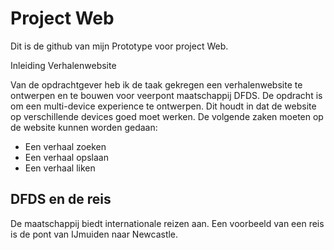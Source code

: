 # Project Web 

Dit is de github van mijn Prototype voor project Web. 

Inleiding Verhalenwebsite

Van de opdrachtgever heb ik de taak gekregen een verhalenwebsite te ontwerpen en te bouwen voor veerpont maatschappij DFDS. De opdracht is om een multi-device experience te ontwerpen. Dit houdt in dat de website op verschillende devices goed moet werken.  De volgende zaken moeten op de website kunnen worden gedaan:

- Een verhaal zoeken
- Een verhaal opslaan
- Een verhaal liken

## DFDS en de reis


De maatschappij biedt internationale reizen aan. Een voorbeeld van een reis is de pont van IJmuiden naar Newcastle.  